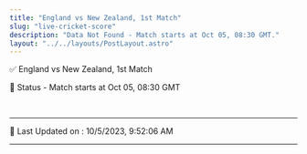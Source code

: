 ```yaml
---
title: "England vs New Zealand, 1st Match"
slug: "live-cricket-score"
description: "Data Not Found - Match starts at Oct 05, 08:30 GMT."
layout: "../../layouts/PostLayout.astro"
--- 
```


✅ England vs New Zealand, 1st Match

📑 Status - Match starts at Oct 05, 08:30 GMT

<br />

***

📝 Last Updated on : 10/5/2023, 9:52:06 AM

***

